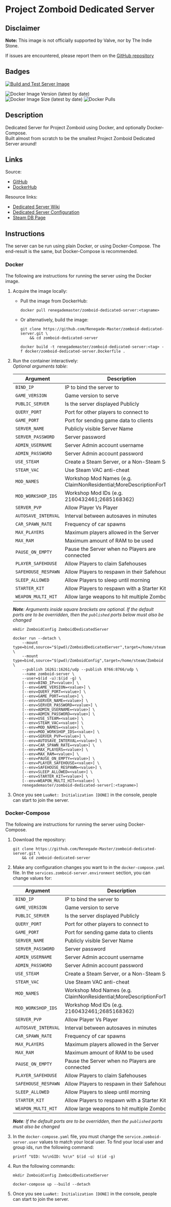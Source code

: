 # Project Zomboid Dedicated Server

## Disclaimer

**Note:** This image is not officially supported by Valve, nor by The Indie Stone.

If issues are encountered, please report them on
the [GitHub repository](https://github.com/Renegade-Master/zomboid-dedicated-server/issues/new/choose)

## Badges

[![Build and Test Server Image](https://github.com/Renegade-Master/zomboid-dedicated-server/actions/workflows/docker-build.yml/badge.svg?branch=main)](https://github.com/Renegade-Master/zomboid-dedicated-server/actions/workflows/docker-build.yml)  

![Docker Image Version (latest by date)](https://img.shields.io/docker/v/renegademaster/zomboid-dedicated-server?label=Latest%20Version)
![Docker Image Size (latest by date)](https://img.shields.io/docker/image-size/renegademaster/zomboid-dedicated-server?label=Image%20Size)
![Docker Pulls](https://img.shields.io/docker/pulls/renegademaster/zomboid-dedicated-server?label=Docker%20Pull%20Count)

## Description

Dedicated Server for Project Zomboid using Docker, and optionally Docker-Compose.  
Built almost from scratch to be the smallest Project Zomboid Dedicated Server around!

## Links

Source:

- [GitHub](https://github.com/Renegade-Master/zomboid-dedicated-server)
- [DockerHub](https://hub.docker.com/r/renegademaster/zomboid-dedicated-server)

Resource links:

- [Dedicated Server Wiki](https://pzwiki.net/wiki/Dedicated_Server)
- [Dedicated Server Configuration](https://pzwiki.net/wiki/Server_Settings)
- [Steam DB Page](https://steamdb.info/app/380870/)

## Instructions

The server can be run using plain Docker, or using Docker-Compose. The end-result is the same, but Docker-Compose is 
recommended.

### Docker

The following are instructions for running the server using the Docker image.

1. Acquire the image locally:
    * Pull the image from DockerHub:

      ```shell
      docker pull renegademaster/zomboid-dedicated-server:<tagname>
      ```
    * Or alternatively, build the image:

      ```shell
      git clone https://github.com/Renegade-Master/zomboid-dedicated-server.git \
          && cd zomboid-dedicated-server

      docker build -t renegademaster/zomboid-dedicated-server:<tag> -f docker/zomboid-dedicated-server.Dockerfile .
      ```

2. Run the container interactively:  
   *Optional arguments table*:

   | Argument            | Description                                                            | Values        | Default       |
   |---------------------|------------------------------------------------------------------------|---------------|---------------|
   | `BIND_IP`           | IP to bind the server to                                               | 0.0.0.0       | 0.0.0.0       |
   | `GAME_VERSION`      | Game version to serve                                                  | [a-zA-Z0-9_]+ | `public`      |
   | `PUBLIC_SERVER`     | Is the server displayed Publicly                                       | (true\|false) | true          |
   | `QUERY_PORT`        | Port for other players to connect to                                   | 1000 - 65535  | 16261         |
   | `GAME_PORT`         | Port for sending game data to clients                                  | 1000 - 65535  | 8766          |
   | `SERVER_NAME`       | Publicly visible Server Name                                           | [a-zA-Z0-9]+  | ZomboidServer |
   | `SERVER_PASSWORD`   | Server password                                                        | [a-zA-Z0-9]+  |               |
   | `ADMIN_USERNAME`    | Server Admin account username                                          | [a-zA-Z0-9]+  | superuser     |
   | `ADMIN_PASSWORD`    | Server Admin account password                                          | [a-zA-Z0-9]+  | changeme      |
   | `USE_STEAM`         | Create a Steam Server, or a Non-Steam Server                           | (true\|false) | true          |
   | `STEAM_VAC`         | Use Steam VAC anti-cheat                                               | (true\|false) | true          |
   | `MOD_NAMES`         | Workshop Mod Names (e.g. ClaimNonResidential;MoreDescriptionForTraits) | mod1;mod2;mod |               |
   | `MOD_WORKSHOP_IDS`  | Workshop Mod IDs (e.g. 2160432461;2685168362)                          | xxxxxx;xxxxx; |               |
   | `SERVER_PVP`        | Allow Player Vs Player                                                 | (true\|false) | false         |
   | `AUTOSAVE_INTERVAL` | Interval between autosaves in minutes                                  | [0-9]+        | 10m           |
   | `CAR_SPAWN_RATE`    | Frequency of car spawns                                                | 1 - 5         | 10m           |
   | `MAX_PLAYERS`       | Maximum players allowed in the Server                                  | [0-9]+        | 16            |
   | `MAX_RAM`           | Maximum amount of RAM to be used                                       | ([0-9]+)m     | 4096m         |
   | `PAUSE_ON_EMPTY`    | Pause the Server when no Players are connected                         | (true\|false) | true          |
   | `PLAYER_SAFEHOUSE`  | Allow Players to claim Safehouses                                      | (true\|false) | true          |
   | `SAFEHOUSE_RESPAWN` | Allow Players to respawn in their Safehouse                            | (true\|false) | true          |
   | `SLEEP_ALLOWED`     | Allow Players to sleep until morning                                   | (true\|false) | true          |
   | `STARTER_KIT`       | Allow Players to respawn with a Starter Kit                            | (true\|false) | true          |
   | `WEAPON_MULTI_HIT`  | Allow large weapons to hit multiple Zomboids                           | (true\|false) | true          |

   ***Note**: Arguments inside square brackets are optional. If the default ports are to be overridden, then the
   `published` ports below must also be changed*  

   ```shell
   mkdir ZomboidConfig ZomboidDedicatedServer

   docker run --detach \
       --mount type=bind,source="$(pwd)/ZomboidDedicatedServer",target=/home/steam/ZomboidDedicatedServer \
       --mount type=bind,source="$(pwd)/ZomboidConfig",target=/home/steam/Zomboid \
       --publish 16261:16261/udp --publish 8766:8766/udp \
       --name zomboid-server \
       --user=$(id -u):$(id -g) \
       [--env=BIND_IP=<value>] \
       [--env=GAME_VERSION=<value>] \
       [--env=QUERY_PORT=<value>] \
       [--env=GAME_PORT=<value>] \
       [--env=SERVER_NAME=<value>] \
       [--env=SERVER_PASSWORD=<value>] \
       [--env=ADMIN_USERNAME=<value>] \
       [--env=ADMIN_PASSWORD=<value>] \
       [--env=USE_STEAM=<value>] \
       [--env=STEAM_VAC=<value>] \
       [--env=MOD_NAMES=<value>] \
       [--env=MOD_WORKSHOP_IDS=<value>] \
       [--env=SERVER_PVP=<value>] \
       [--env=AUTOSAVE_INTERVAL=<value>] \
       [--env=CAR_SPAWN_RATE=<value>] \
       [--env=MAX_PLAYERS=<value>] \
       [--env=MAX_RAM=<value>] \
       [--env=PAUSE_ON_EMPTY=<value>] \
       [--env=PLAYER_SAFEHOUSE=<value>] \
       [--env=SAFEHOUSE_RESPAWN=<value>] \
       [--env=SLEEP_ALLOWED=<value>] \
       [--env=STARTER_KIT=<value>] \
       [--env=WEAPON_MULTI_HIT=<value>] \
       renegademaster/zomboid-dedicated-server[:<tagname>]
   ```

4. Once you see `LuaNet: Initialization [DONE]` in the console, people can start to join the server.

### Docker-Compose

The following are instructions for running the server using Docker-Compose.

1. Download the repository:

   ```shell
   git clone https://github.com/Renegade-Master/zomboid-dedicated-server.git \
       && cd zomboid-dedicated-server
   ```

2. Make any configuration changes you want to in the `docker-compose.yaml` file. In
   the `services.zomboid-server.environment` section, you can change values for:

   | Argument            | Description                                                            | Values        | Default       |
   |---------------------|------------------------------------------------------------------------|---------------|---------------|
   | `BIND_IP`           | IP to bind the server to                                               | 0.0.0.0       | 0.0.0.0       |
   | `GAME_VERSION`      | Game version to serve                                                  | [a-zA-Z0-9_]+ | `public`      |
   | `PUBLIC_SERVER`     | Is the server displayed Publicly                                       | (true\|false) | true          |
   | `QUERY_PORT`        | Port for other players to connect to                                   | 1000 - 65535  | 16261         |
   | `GAME_PORT`         | Port for sending game data to clients                                  | 1000 - 65535  | 8766          |
   | `SERVER_NAME`       | Publicly visible Server Name                                           | [a-zA-Z0-9]+  | ZomboidServer |
   | `SERVER_PASSWORD`   | Server password                                                        | [a-zA-Z0-9]+  |               |
   | `ADMIN_USERNAME`    | Server Admin account username                                          | [a-zA-Z0-9]+  | superuser     |
   | `ADMIN_PASSWORD`    | Server Admin account password                                          | [a-zA-Z0-9]+  | changeme      |
   | `USE_STEAM`         | Create a Steam Server, or a Non-Steam Server                           | (true\|false) | true          |
   | `STEAM_VAC`         | Use Steam VAC anti-cheat                                               | (true\|false) | true          |
   | `MOD_NAMES`         | Workshop Mod Names (e.g. ClaimNonResidential;MoreDescriptionForTraits) | mod1;mod2;mod |               |
   | `MOD_WORKSHOP_IDS`  | Workshop Mod IDs (e.g. 2160432461;2685168362)                          | xxxxxx;xxxxx; |               |
   | `SERVER_PVP`        | Allow Player Vs Player                                                 | (true\|false) | false         |
   | `AUTOSAVE_INTERVAL` | Interval between autosaves in minutes                                  | [0-9]+        | 10m           |
   | `CAR_SPAWN_RATE`    | Frequency of car spawns                                                | 1 - 5         | 10m           |
   | `MAX_PLAYERS`       | Maximum players allowed in the Server                                  | [0-9]+        | 16            |
   | `MAX_RAM`           | Maximum amount of RAM to be used                                       | ([0-9]+)m     | 4096m         |
   | `PAUSE_ON_EMPTY`    | Pause the Server when no Players are connected                         | (true\|false) | true          |
   | `PLAYER_SAFEHOUSE`  | Allow Players to claim Safehouses                                      | (true\|false) | true          |
   | `SAFEHOUSE_RESPAWN` | Allow Players to respawn in their Safehouse                            | (true\|false) | true          |
   | `SLEEP_ALLOWED`     | Allow Players to sleep until morning                                   | (true\|false) | true          |
   | `STARTER_KIT`       | Allow Players to respawn with a Starter Kit                            | (true\|false) | true          |
   | `WEAPON_MULTI_HIT`  | Allow large weapons to hit multiple Zomboids                           | (true\|false) | true          |

   ***Note**: If the default ports are to be overridden, then the `published` ports must also be changed*

3. In the `docker-compose.yaml` file, you must change the `service.zomboid-server.user` values to match your local user.
   To find your local user and group ids, run the following command:

   ```shell
   printf "UID: %s\nGID: %s\n" $(id -u) $(id -g)
   ```

4. Run the following commands:

   ```shell
   mkdir ZomboidConfig ZomboidDedicatedServer

   docker-compose up --build --detach
   ```

6. Once you see `LuaNet: Initialization [DONE]` in the console, people can start to join the server.

